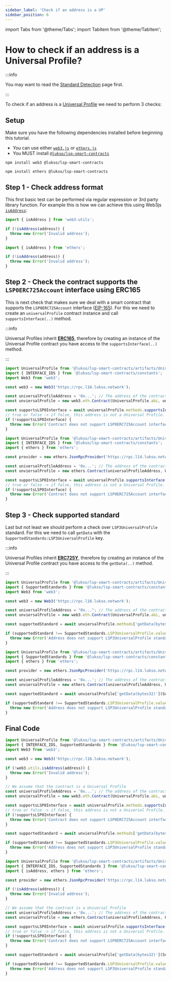```yaml
---
sidebar_label: 'Check if an address is a UP'
sidebar_position: 6
---
```


import Tabs from '@theme/Tabs';
import TabItem from '@theme/TabItem';

# How to check if an address is a Universal Profile?

:::info

You may want to read the [Standard Detection](../../standards/standard-detection.md) page first.

:::

To check if an address is a [Universal Profile](../../standards/universal-profile/introduction.md) we need to perform 3 checks:

## Setup

Make sure you have the following dependencies installed before beginning this tutorial.

- You can use either [`web3.js`](https://github.com/web3/web3.js) or [`ethers.js`](https://github.com/ethers-io/ethers.js/)
- You MUST install [`@lukso/lsp-smart-contracts`](https://github.com/lukso-network/lsp-smart-contracts/)

<Tabs>
  
  <TabItem value="web3js" label="web3.js">

```shell title="Install the dependencies"
npm install web3 @lukso/lsp-smart-contracts
```

  </TabItem>

  <TabItem value="ethersjs" label="ethers.js">

```shell title="Install the dependencies"
npm install ethers @lukso/lsp-smart-contracts
```

  </TabItem>

</Tabs>

## Step 1 - Check address format

This first basic test can be performed via regular expression or 3rd party library function. For example this is how we can achieve this using Web3js [`isAddress`](https://web3js.readthedocs.io/en/v1.2.11/web3-utils.html#isaddress):

<Tabs>
  
  <TabItem value="web3js" label="web3.js">

```javascript
import { isAddress } from 'web3-utils';

if (!isAddress(address)) {
  throw new Error('Invalid address');
}
```

  </TabItem>

  <TabItem value="ethersjs" label="ethers.js">

```javascript
import { isAddress } from 'ethers';

if (!isAddress(address)) {
  throw new Error('Invalid address');
}
```

  </TabItem>

</Tabs>

## Step 2 - Check the contract supports the `LSP0ERC725Account` interface using ERC165

This is next check that makes sure we deal with a smart contract that supports the `LSP0ERC725Account` interface ([EIP-165](https://eips.ethereum.org/EIPS/eip-165)). For this we need to create an `universalProfile` contract instance and call `supportsInterface(..)` method.

:::info

Universal Profiles inherit [**ERC165**](https://eips.ethereum.org/EIPS/eip-165), therefore by creating an instance of the Universal Profile contract you have access to the `supportsInterface(..)` method.

:::

<Tabs>
  
  <TabItem value="web3js" label="web3.js">

<!-- prettier-ignore-start -->

```javascript
import UniversalProfile from '@lukso/lsp-smart-contracts/artifacts/UniversalProfile.json';
import { INTERFACE_IDS } from '@lukso/lsp-smart-contracts/constants';
import Web3 from 'web3';

const web3 = new Web3('https://rpc.l16.lukso.network');

const universalProfileAddress = '0x...'; // The address of the contract that you are verifying
const unviersalProfile = new web3.eth.Contract(UniversalProfile.abi, universalProfileAddress);

const supportsLSP0Interface = await universalProfile.methods.supportsInterface(INTERFACE_IDS.LSP0ERC725Account).call();
// true or false -> if false, this address is not a Universal Profile.
if (!supportsLSP0Interface) {
  throw new Error('Contract does not support LSP0ERC725Account interface');
}
```

<!-- prettier-ignore-end -->

  </TabItem>

  <TabItem value="ethersjs" label="ethers.js">

<!-- prettier-ignore-start -->

```javascript
import UniversalProfile from '@lukso/lsp-smart-contracts/artifacts/UniversalProfile.json';
import { INTERFACE_IDS } from '@lukso/lsp-smart-contracts/constants';
import { ethers } from 'ethers';

const provider = new ethers.JsonRpcProvider('https://rpc.l14.lukso.network');

const universalProfileAddress = '0x...'; // The address of the contract that you are verifying
const unviersalProfile = new ethers.Contract(universalProfileAddress, UniversalProfile.abi, provider);

const supportsLSP0Interface = await universalProfile.supportsInterface(INTERFACE_IDS.LSP0ERC725Account);
// true or false -> if false, this address is not a Universal Profile.
if (!supportsLSP0Interface) {
  throw new Error('Contract does not support LSP0ERC725Account interface');
}
```

<!-- prettier-ignore-end -->

  </TabItem>

</Tabs>

## Step 3 - Check supported standard

Last but not least we should perform a check over `LSP3UniversalProfile` standard. For this we need to call `getData` with the `SupportedStandards:LSP3UniversalProfile` key.

:::info

Universal Profiles inherit [**ERC725Y**](https://github.com/ethereum/EIPs/blob/master/EIPS/eip-725.md#erc725y), therefore by creating an instance of the Universal Profile contract you have access to the `getData(..)` method.

:::

<Tabs>
  
  <TabItem value="web3js" label="web3.js">

<!-- prettier-ignore-start -->

```javascript
import UniversalProfile from '@lukso/lsp-smart-contracts/artifacts/UniversalProfile.json';
import { SupportedStandards } from '@lukso/lsp-smart-contracts/constants';
import Web3 from 'web3';

const web3 = new Web3('https://rpc.l16.lukso.network');

const universalProfileAddress = "0x..."; // The address of the contract that you are verifying
const unviersalProfile = new web3.eth.Contract(UniversalProfile.abi, universalProfileAddress);

const supportedStandard = await unviersalProfile.methods['getData(bytes32)'](SupportedStandards.LSP3UniversalProfile.key).call();

if (supportedStandard !== SupportedStandards.LSP3UniversalProfile.value) {
  throw new Error('Address does not support LSP3UniversalProfile standard');
}
```

<!-- prettier-ignore-end -->

  </TabItem>

  <TabItem value="ethersjs" label="ethers.js">

<!-- prettier-ignore-start -->

```javascript
import UniversalProfile from '@lukso/lsp-smart-contracts/artifacts/UniversalProfile.json';
import { SupportedStandards } from '@lukso/lsp-smart-contracts/constants';
import { ethers } from 'ethers';

const provider = new ethers.JsonRpcProvider('https://rpc.l14.lukso.network');

const universalProfileAddress = '0x...'; // The address of the contract that you are verifying
const unviersalProfile = new ethers.Contract(universalProfileAddress, UniversalProfile.abi, provider);

const supportedStandard = await unviersalProfile['getData(bytes32)'](SupportedStandards.LSP3UniversalProfile.key);

if (supportedStandard !== SupportedStandards.LSP3UniversalProfile.value) {
  throw new Error('Address does not support LSP3UniversalProfile standard');
}
```

<!-- prettier-ignore-end -->

  </TabItem>

</Tabs>

## Final Code

<Tabs>
  
  <TabItem value="web3js" label="web3.js">

<!-- prettier-ignore-start -->

```javascript
import UniversalProfile from '@lukso/lsp-smart-contracts/artifacts/UniversalProfile.json';
import { INTERFACE_IDS, SupportedStandards } from '@lukso/lsp-smart-contracts/constants';
import Web3 from 'web3';

const web3 = new Web3('https://rpc.l16.lukso.network');

if (!web3.utils.isAddress(address)) {
  throw new Error('Invalid address');
}

// We assume that the contract is a Universal Profile
const universalProfileAddress = '0x...'; // The address of the contract that you are verifying
const unviersalProfile = new web3.eth.Contract(UniversalProfile.abi, universalProfileAddress);

const supportsLSP0Interface = await universalProfile.methods.supportsInterface(INTERFACE_IDS.LSP0ERC725Account).call();
// true or false -> if false, this address is not a Universal Profile.
if (!supportsLSP0Interface) {
  throw new Error('Contract does not support LSP0ERC725Account interface');
}

const supportedStandard = await unviersalProfile.methods['getData(bytes32)'](SupportedStandards.LSP3UniversalProfile.key).call();

if (supportedStandard !== SupportedStandards.LSP3UniversalProfile.value) {
  throw new Error('Address does not support LSP3UniversalProfile standard');
}
```

<!-- prettier-ignore-end -->

  </TabItem>

  <TabItem value="ethersjs" label="ethers.js">

<!-- prettier-ignore-start -->

```javascript
import UniversalProfile from '@lukso/lsp-smart-contracts/artifacts/UniversalProfile.json';
import { INTERFACE_IDS, SupportedStandards } from '@lukso/lsp-smart-contracts/constants';
import { isAddress, ethers } from 'ethers';

const provider = new ethers.JsonRpcProvider('https://rpc.l14.lukso.network');

if (!isAddress(address)) {
  throw new Error('Invalid address');
}

// We assume that the contract is a Universal Profile
const universalProfileAddress = '0x...'; // The address of the contract that you are verifying
const unviersalProfile = new ethers.Contract(universalProfileAddress, UniversalProfile.abi, provider);

const supportsLSP0Interface = await universalProfile.supportsInterface(INTERFACE_IDS.LSP0ERC725Account);
// true or false -> if false, this address is not a Universal Profile.
if (!supportsLSP0Interface) {
  throw new Error('Contract does not support LSP0ERC725Account interface');
}

const supportedStandard = await unviersalProfile['getData(bytes32)'](SupportedStandards.LSP3UniversalProfile.key);

if (supportedStandard !== SupportedStandards.LSP3UniversalProfile.value) {
  throw new Error('Address does not support LSP3UniversalProfile standard');
}
```

<!-- prettier-ignore-end -->

  </TabItem>

</Tabs>
